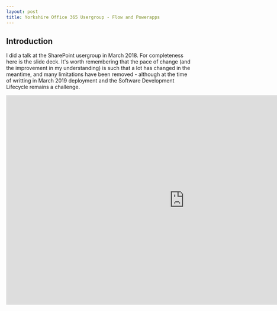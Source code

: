 ```yaml
---
layout: post
title: Yorkshire Office 365 Usergroup - Flow and Powerapps
---
```


## Introduction

I did a talk at the SharePoint usergroup in March 2018. For completeness here is the slide deck. It's worth remembering that the pace of change (and the improvement in my understanding) is such that a lot has changed in the meantime, and many limitations have been removed - although at the time of writting in March 2019 deployment and the Software Development Lifecycle remains a challenge.


<iframe src="https://onedrive.live.com/embed?cid=2E8CF205BF1CB79B&amp;resid=2E8CF205BF1CB79B%2194375&amp;authkey=AG5eBAa7PRLdtCY&amp;em=2&amp;wdAr=1.7777777777777777" width="962px" height="565px" frameborder="0">This is an embedded <a target="_blank" href="https://office.com">Microsoft Office</a> presentation, powered by <a target="_blank" href="https://office.com/webapps">Office Online</a>.</iframe>